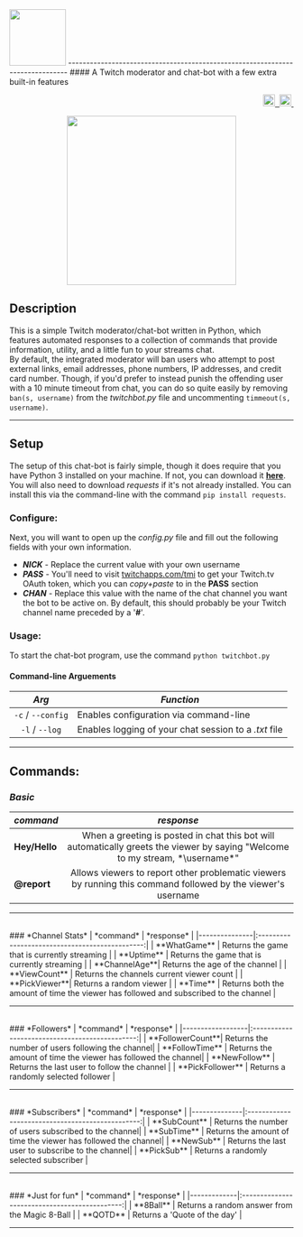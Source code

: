 <img src="https://cloud.githubusercontent.com/assets/16360374/21960526/8b68c6ba-daa4-11e6-9f1f-c36faba4d4cb.png" height="100">
------------------------------------------------------------------------------  
#### A Twitch moderator and chat-bot with a few extra built-in features
<p align="right">
    <a href="https://opensource.org/licenses/MIT">
	<img src="https://img.shields.io/apm/l/atomic-monokai-syntax.svg?" height="21" title="License">&nbsp;
    </a>  
    <a href="https://github.com/JonSn0w/TwitchChatBot">
	<img src="https://badges.frapsoft.com/os/v1/open-source.svg?v=103" height="21" title="Open-source">&nbsp;
    </a>
</p>

<p align="center">
	<img src="https://cloud.githubusercontent.com/assets/16360374/21961865/0587b562-daca-11e6-8007-3a8447b7cb02.png" height="300">
</p>

## Description
This is a simple Twitch moderator/chat-bot written in Python, which features automated responses to a collection of commands that provide information, utility, and a little fun to your streams chat.  
By default, the integrated moderator will ban users who attempt to post external links, email addresses, phone numbers, IP addresses, and credit card number. Though, if you'd prefer to instead punish the offending user with a 10 minute timeout from chat, you can do so quite easily by removing ```ban(s, username)``` from the *twitchbot.py* file and uncommenting ```timmeout(s, username)```.

------------------------------------------------------------------------------  

## Setup
  The setup of this chat-bot is fairly simple, though it does require that you have Python 3 installed on your machine. If not, you can download it [**here**](https://www.python.org/downloads/windows/).
  You will also need to download *requests* if it's not already installed. You can install this via the command-line with the command `pip install requests`.

### Configure:
  Next, you will want to open up the *config.py* file and fill out the following fields with your own information.
  * ***NICK*** - Replace the current value with your own username
  * ***PASS*** - You'll need to visit [twitchapps.com/tmi](twitchapps.com/tmi) to get your Twitch.tv OAuth token, which you can *copy+paste* to in the **PASS** section
  * ***CHAN*** - Replace this value with the name of the chat channel you want the bot to be active on. By default, this should probably be your Twitch channel name preceded by a '**#**'.  

### Usage:
  To start the chat-bot program, use the command `python twitchbot.py`  
#### Command-line Arguements
  |   *Arg*           |  *Function*                                          |  
  |:-----------------:|------------------------------------------------------|
  | `-c` / `--config` | Enables configuration via command-line               |
  | `-l` / `--log`    | Enables logging of your chat session to a *.txt* file|

------------------------------------------------------------------------------  

## Commands:

### *Basic*
|   *command*     |  *response*                                    |  
|-----------------|:----------------------------------------------:|
| **Hey/Hello**   | When a greeting is posted in chat this bot will automatically greets the viewer by saying "Welcome to my stream, *\username\*"|
| **@report**     | Allows viewers to report other problematic viewers by running this command followed by the viewer's username |
------------------------------------------------------------------------------  
<br>
### *Channel Stats*
|   *command*   |  *response*                                    |  
|---------------|:----------------------------------------------:|
| **WhatGame**  | Returns the game that is currently streaming   |
|  **Uptime**   | Returns the game that is currently streaming   |
| **ChannelAge**| Returns the age of the channel                 |
| **ViewCount** | Returns the channels current viewer count      |
| **PickViewer**| Returns a random viewer                        |
|   **Time**    | Returns both the amount of time the viewer has followed and subscribed to the channel |

------------------------------------------------------------------------------  
<br>
### *Followers*
|    *command*     |  *response*                                    |  
|------------------|:----------------------------------------------:|
| **FollowerCount**| Returns the number of users following the channel|
| **FollowTime**   | Returns the amount of time the viewer has followed the channel|
| **NewFollow**    | Returns the last user to follow the channel    |
| **PickFollower** | Returns a randomly selected follower           |

------------------------------------------------------------------------------  
<br>
### *Subscribers*
|  *command*   |  *response*                                      |  
|--------------|:------------------------------------------------:|
| **SubCount** | Returns the number of users subscribed to the channel|
| **SubTime**  | Returns the amount of time the viewer has followed the channel|
| **NewSub**   | Returns the last user to subscribe to the channel|
| **PickSub**  | Returns a randomly selected subscriber           |

------------------------------------------------------------------------------  
<br>
### *Just for fun*
|  *command*  |  *response*                                   |  
|-------------|:---------------------------------------------:|
| **8Ball**   | Returns a random answer from the Magic 8-Ball |
| **QOTD**    | Returns a 'Quote of the day'                  |

------------------------------------------------------------------------------  
